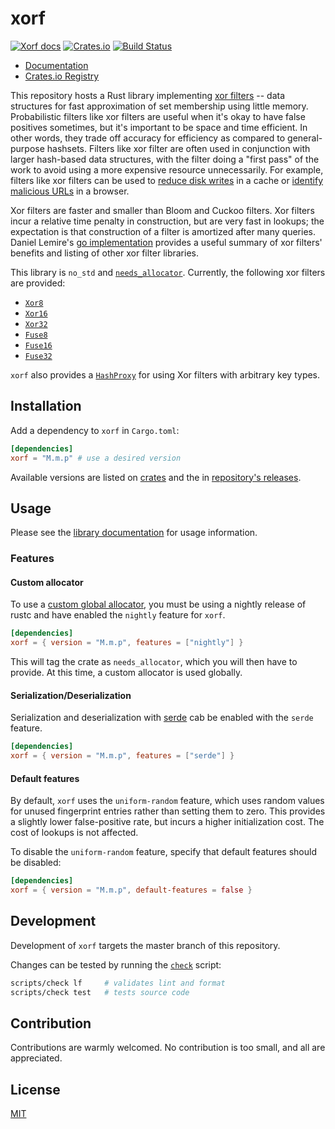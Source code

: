 # xorf

[![Xorf docs](https://docs.rs/xorf/badge.svg)](https://docs.rs/xorf)
[![Crates.io](https://img.shields.io/crates/v/xorf)](https://crates.io/crates/xorf)
[![Build Status](https://travis-ci.com/ayazhafiz/xorf.svg?branch=master)](https://travis-ci.com/ayazhafiz/xorf)

- [Documentation](https://docs.rs/xorf)
- [Crates.io Registry](https://crates.io/crates/xorf)

This repository hosts a Rust library implementing
[xor filters](https://arxiv.org/abs/1912.08258) -- data structures for fast
approximation of set membership using little memory. Probabilistic filters like
xor filters are useful when it's okay to have false positives sometimes, but
it's important to be space and time efficient. In other words, they trade off
accuracy for efficiency as compared to general-purpose hashsets. Filters like
xor filter are often used in conjunction with larger hash-based data structures,
with the filter doing a "first pass" of the work to avoid using a more expensive
resource unnecessarily. For example, filters like xor filters can be used to
[reduce disk writes](https://en.wikipedia.org/wiki/Bloom_filter#Cache_filtering)
in a cache or
[identify malicious URLs](https://en.wikipedia.org/wiki/Bloom_filter#Examples)
in a browser.

Xor filters are faster and smaller than Bloom and Cuckoo filters. Xor filters
incur a relative time penalty in construction, but are very fast in lookups; the
expectation is that construction of a filter is amortized after many queries.
Daniel Lemire's [go implementation](https://github.com/FastFilter/xorfilter)
provides a useful summary of xor filters' benefits and listing of other xor
filter libraries.

This library is `no_std` and
[`needs_allocator`](https://doc.rust-lang.org/1.9.0/book/custom-allocators.html).
Currently, the following xor filters are provided:

- [`Xor8`](./src/xor8.rs)
- [`Xor16`](./src/xor16.rs)
- [`Xor32`](./src/xor32.rs)
- [`Fuse8`](./src/fuse8.rs)
- [`Fuse16`](./src/fuse16.rs)
- [`Fuse32`](./src/fuse32.rs)

`xorf` also provides a [`HashProxy`](./src/hash_proxy.rs) for using Xor filters
with arbitrary key types.

## Installation

Add a dependency to `xorf` in `Cargo.toml`:

```toml
[dependencies]
xorf = "M.m.p" # use a desired version
```

Available versions are listed on [crates](https://crates.io/crates/xorf) and the in [repository's
releases](https://github.com/ayazhafiz/xorf/releases).

## Usage

Please see the [library documentation](https://docs.rs/xorf) for usage
information.

### Features

#### Custom allocator

To use a [custom global allocator](https://doc.rust-lang.org/1.9.0/book/custom-allocators.html),
you must be using a nightly release of rustc and have enabled the `nightly`
feature for `xorf`.

```toml
[dependencies]
xorf = { version = "M.m.p", features = ["nightly"] }
```

This will tag the crate as `needs_allocator`, which you will then have to
provide. At this time, a custom allocator is used globally.

#### Serialization/Deserialization

Serialization and deserialization with [serde](https://serde.rs/) cab be enabled
with the `serde` feature.

```toml
[dependencies]
xorf = { version = "M.m.p", features = ["serde"] }
```

#### Default features

By default, `xorf` uses the `uniform-random` feature, which uses random values for unused
fingerprint entries rather than setting them to zero. This provides a slightly lower false-positive
rate, but incurs a higher initialization cost. The cost of lookups is not affected.

To disable the `uniform-random` feature, specify that default features should be disabled:

```toml
[dependencies]
xorf = { version = "M.m.p", default-features = false }
```

## Development

Development of `xorf` targets the master branch of this repository.

Changes can be tested by running the [`check`](./scripts/check) script:

```bash
scripts/check lf     # validates lint and format
scripts/check test   # tests source code
```

## Contribution

Contributions are warmly welcomed. No contribution is too small, and all are
appreciated.

## License

[MIT](./LICENSE)
